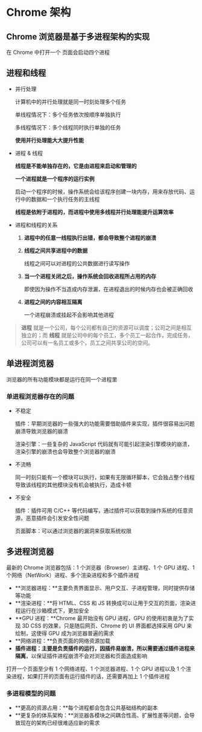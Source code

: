 # Chrome 架构

## Chrome 浏览器是基于多进程架构的实现

在 Chrome 中打开一个 页面会启动四个进程

## 进程和线程

- 并行处理

  计算机中的并行处理就是同一时刻处理多个任务

  单线程情况下：多个任务依次按顺序单独执行

  多线程情况下：多个线程同时执行单独的任务

  **使用并行处理能大大提升性能**

- 进程 & 线程

  **线程是不能单独存在的，它是由进程来启动和管理的**

  **一个进程就是一个程序的运行实例**

  启动一个程序的时候，操作系统会给该程序创建一块内存，用来存放代码、运行中的数据和一个执行任务的主线程

  **线程是依附于进程的，而进程中使用多线程并行处理能提升运算效率**

- 进程和线程的关系

  1. **进程中的任意一线程执行出错，都会导致整个进程的崩溃**

  2. **线程之间共享进程中的数据**

     线程之间可以对进程的公共数据进行读写操作

  3. **当一个进程关闭之后，操作系统会回收进程所占用的内存**

     即使因为操作不当造成内存泄漏，在进程退出的时候内存也会被正确回收

  4. **进程之间的内容相互隔离**

     一个进程崩溃或挂起不会影响其他进程

> **进程** 就是一个公司，每个公司都有自己的资源可以调度；公司之间是相互独立的；而 **线程** 就是公司中的每个员工，多个员工一起合作，完成任务，公司可以有一名员工或多个，员工之间共享公司的空间。

## 单进程浏览器

浏览器的所有功能模块都是运行在同一个进程里

### 单进程浏览器存在的问题

- 不稳定

  插件：早期浏览器的一些强大的功能需要借助插件来实现，插件很容易出问题崩溃导致浏览器的崩溃

  渲染引擎：一些复杂的 JavaScript 代码就有可能引起渲染引擎模块的崩溃，渲染引擎的崩溃也会导致整个浏览器的崩溃

- 不流畅

  同一时刻只能有一个模块可以执行，如果有无限循环脚本，它会独占整个线程导致该线程的其他模块没有机会被执行，造成卡顿

- 不安全

  插件：插件可用  C/C++ 等代码编写，通过插件可以获取到操作系统的任意资源，恶意插件会引发安全性问题

  页面脚本：可以通过浏览器的漏洞来获取系统权限

## 多进程浏览器

最新的 Chrome 浏览器包括：1 个浏览器（Browser）主进程、1 个 GPU 进程、1 个网络（NetWork）进程、多个渲染进程和多个插件进程

- **浏览器进程：**主要负责界面显示、用户交互、子进程管理，同时提供存储等功能
- **渲染进程：**将 HTML、CSS 和 JS 转换成可以让用于交互的页面，渲染进程运行在沙箱模式下，更加安全
- **GPU 进程：**Chrome 最开始没有 GPU 进程，GPU 的使用初衷是为了实现 3D CSS 的效果，只是随后网页、Chrome 的 UI 界面都选择采用 GPU 来绘制，这使得 GPU 成为浏览器普遍的需求
- **网络进程：**负责页面的网络资源加载
- **插件进程：**主要是负责插件的运行，因插件易崩溃，所以需要通过插件进程来**隔离**，以保证插件进程崩溃不会对浏览器和页面造成影响

打开一个页面至少有 1 个网络进程、1 个浏览器进程、1 个 GPU 进程以及 1 个渲染进程，如果打开的页面有运行插件的话，还需要再加上 1 个插件进程

### 多进程模型的问题

- **更高的资源占用：**每个进程都会包含公共基础结构的副本
- **更复杂的体系架构：**浏览器各模块之间耦合性高、扩展性差等问题，会导致现在的架构已经很难适应新的需求


